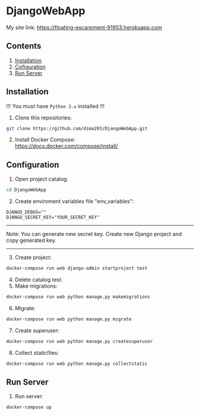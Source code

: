 # DjangoWebApp

My site link: https://floating-escarpment-91953.herokuapp.com

## Contents

1. [Installation](#Installation)       
2. [Cofiguration](#Configuration)   
3. [Run Server](#RunServer)

## <a name="Installation"></a> Installation

!!! You must have `Python 3.x` installed !!! 

1. Clone this repositories:    
```bash
git clone https://github.com/dima203/DjangoWebApp.git
```
2. Install Docker Compose:    
    https://docs.docker.com/compose/install/

## <a name="Configuration"></a> Configuration   

1. Open project catalog:    
```bash
cd DjangoWebApp
```
2. Create enviroment variables file "env_variables":      
```
DJANGO_DEBUG=""
DJANGO_SECRET_KEY="YOUR_SECRET_KEY"
```
___     
Note: You can generate new secret key. Create new Django project and copy generated key.    
___     
3. Create project:    
```bash
docker-compose run web django-admin startproject test
```
4. Delete catalog test.       
5. Make migrations:
```bash
docker-compose run web python manage.py makemigrations
```
6. Migrate:
```bash
docker-compose run web python manage.py migrate
```
7. Create superuser:    
```bash
docker-compose run web python manage.py createsuperuser
```
8. Collect staticfiles:     
```bash
docker-compose run web python manage.py collectstatic
```

## <a name="RunServer"></a> Run Server      

1. Run server:      
```bash
docker-compose up
```
